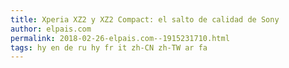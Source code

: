 ```yaml
---
title: Xperia XZ2 y XZ2 Compact: el salto de calidad de Sony
author: elpais.com
permalink: 2018-02-26-elpais.com--1915231710.html
tags: hy en de ru hy fr it zh-CN zh-TW ar fa
---
```


